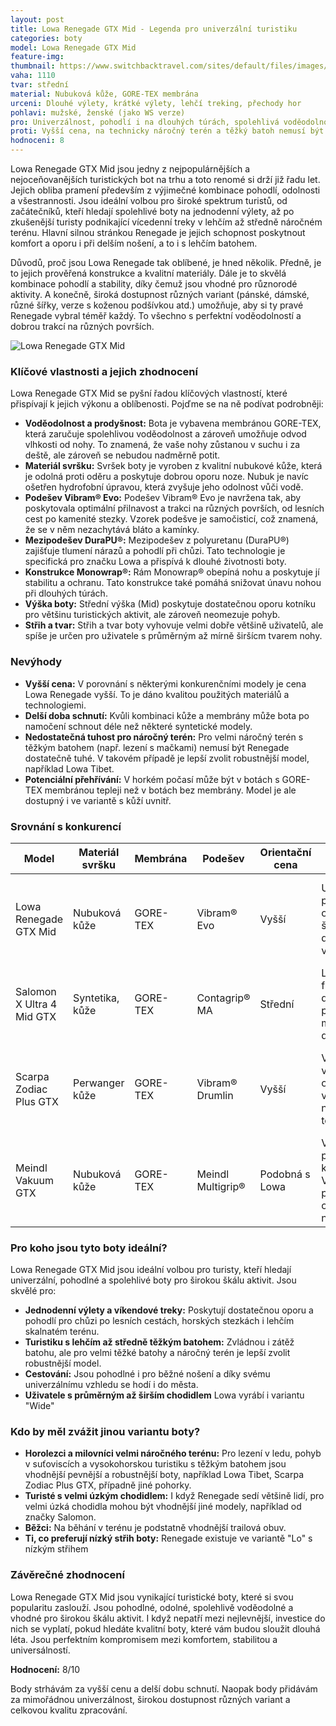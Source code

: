 ```yaml
---
layout: post
title: Lowa Renegade GTX Mid - Legenda pro univerzální turistiku
categories: boty
model: Lowa Renegade GTX Mid
feature-img: 
thumbnail: https://www.switchbacktravel.com/sites/default/files/images/articles/Lowa%20Renegade%20hiking%20boots.jpg
vaha: 1110
tvar: střední
material: Nubuková kůže, GORE-TEX membrána
urceni: Dlouhé výlety, krátké výlety, lehčí treking, přechody hor
pohlavi: mužské, ženské (jako WS verze)
pro: Univerzálnost, pohodlí i na dlouhých túrách, spolehlivá voděodolnost, odolný svršek, široká dostupnost variant.
proti: Vyšší cena, na technicky náročný terén a těžký batoh nemusí být dostatečně tuhé, delší doba schnutí.
hodnoceni: 8
---
```



Lowa Renegade GTX Mid jsou jedny z nejpopulárnějších a nejoceňovanějších turistických bot na trhu a toto renomé si drží již řadu let.  Jejich obliba pramení především z výjimečné kombinace pohodlí, odolnosti a všestrannosti.  Jsou ideální volbou pro široké spektrum turistů, od začátečníků, kteří hledají spolehlivé boty na jednodenní výlety, až po zkušenější turisty podnikající vícedenní treky v lehčím až středně náročném terénu.  Hlavní silnou stránkou Renegade je jejich schopnost poskytnout komfort a oporu i při delším nošení, a to i s lehčím batohem.

Důvodů, proč jsou Lowa Renegade tak oblíbené, je hned několik. Předně, je to jejich prověřená konstrukce a kvalitní materiály.  Dále je to skvělá kombinace pohodlí a stability, díky čemuž jsou vhodné pro různorodé aktivity. A konečně, široká dostupnost různých variant (pánské, dámské, různé šířky, verze s koženou podšívkou atd.) umožňuje, aby si ty pravé Renegade vybral téměř každý. To všechno s perfektní voděodolností a dobrou trakcí na různých površích.

![Lowa Renegade GTX Mid](https://res.cloudinary.com/dvwv5cne3/image/fetch/w_auto,h_450,c_fill,g_auto,f_auto,q_auto/https://www.kampeerwereld.nl/custom/page/page_content_img/794810/85063_lowa-renegade-gtx-mid-wandelschoen-heren.jpg)

### **Klíčové vlastnosti a jejich zhodnocení**

Lowa Renegade GTX Mid se pyšní řadou klíčových vlastností, které přispívají k jejich výkonu a oblíbenosti. Pojďme se na ně podívat podrobněji:

*   **Voděodolnost a prodyšnost:** Bota je vybavena membránou GORE-TEX, která zaručuje spolehlivou voděodolnost a zároveň umožňuje odvod vlhkosti od nohy. To znamená, že vaše nohy zůstanou v suchu i za deště, ale zároveň se nebudou nadměrně potit.
*   **Materiál svršku:** Svršek boty je vyroben z kvalitní nubukové kůže, která je odolná proti oděru a poskytuje dobrou oporu noze. Nubuk je navíc ošetřen hydrofobní úpravou, která zvyšuje jeho odolnost vůči vodě.
*   **Podešev Vibram® Evo:** Podešev Vibram® Evo je navržena tak, aby poskytovala optimální přilnavost a trakci na různých površích, od lesních cest po kamenité stezky. Vzorek podešve je samočisticí, což znamená, že se v něm nezachytává bláto a kamínky.
*   **Mezipodešev DuraPU®:** Mezipodešev z polyuretanu (DuraPU®) zajišťuje tlumení nárazů a pohodlí při chůzi. Tato technologie je specifická pro značku Lowa a přispívá k dlouhé životnosti boty.
*   **Konstrukce Monowrap®:** Rám Monowrap® obepíná nohu a poskytuje jí stabilitu a ochranu. Tato konstrukce také pomáhá snižovat únavu nohou při dlouhých túrách.
*	**Výška boty:** Střední výška (Mid) poskytuje dostatečnou oporu kotníku pro většinu turistických aktivit, ale zároveň neomezuje pohyb.
*	**Střih a tvar:** Střih a tvar boty vyhovuje velmi dobře většině uživatelů, ale spíše je určen pro uživatele s průměrným až mírně širšícm tvarem nohy.

### **Nevýhody**

*   **Vyšší cena:** V porovnání s některými konkurenčními modely je cena Lowa Renegade vyšší. To je dáno kvalitou použitých materiálů a technologiemi.
*   **Delší doba schnutí:** Kvůli kombinaci kůže a membrány může bota po namočení schnout déle než některé syntetické modely.
*   **Nedostatečná tuhost pro náročný terén:** Pro velmi náročný terén s těžkým batohem (např. lezení s mačkami) nemusí být Renegade dostatečně tuhé. V takovém případě je lepší zvolit robustnější model, například Lowa Tibet.
*   **Potenciální přehřívání:** V horkém počasí může být v botách s GORE-TEX membránou tepleji než v botách bez membrány. Model je ale dostupný i ve variantě s kůží uvnitř.

### **Srovnání s konkurencí**

| Model               | Materiál svršku       | Membrána           | Podešev         | Orientační cena | Hlavní výhody                                                     | Hlavní nevýhody                                                        |
| ------------------- | --------------------- | ------------------ | --------------- | ---------------- | --------------------------------------------------------------------- | ---------------------------------------------------------------------- |
| Lowa Renegade GTX Mid | Nubuková kůže        | GORE-TEX           | Vibram® Evo    | Vyšší            | Univerzálnost, pohodlí, odolnost, široká dostupnost variant             | Vyšší cena, delší doba schnutí, nevhodné pro velmi náročný terén        |
| Salomon X Ultra 4 Mid GTX | Syntetika, kůže   | GORE-TEX           | Contagrip® MA  | Střední          | Lehkost, flexibilita, dobrá přilnavost, moderní design                | Menší odolnost než Lowa Renegade, užší střih                            |
| Scarpa Zodiac Plus GTX  | Perwanger kůže       | GORE-TEX           | Vibram® Drumlin | Vyšší            | Velmi odolné, výborná opora, vhodné i do náročnějšího terénu          | Vyšší tuhost, méně univerzální než Renegade, vyšší hmotnost             |
| Meindl Vakuum GTX | Nubuková kůže        | GORE-TEX           | Meindl Multigrip® | Podobná s Lowa | Velmi pohodlné, kvalitní  MFS Vakuum, precizní obepnutí nohy | Vyšší hmotnost, delší doba potřebná k přizpůsobení se noze |

### **Pro koho jsou tyto boty ideální?**

Lowa Renegade GTX Mid jsou ideální volbou pro turisty, kteří hledají univerzální, pohodlné a spolehlivé boty pro širokou škálu aktivit. Jsou skvělé pro:

*   **Jednodenní výlety a víkendové treky:** Poskytují dostatečnou oporu a pohodlí pro chůzi po lesních cestách, horských stezkách i lehčím skalnatém terénu.
*   **Turistiku s lehčím až středně těžkým batohem:** Zvládnou i zátěž batohu, ale pro velmi těžké batohy a náročný terén je lepší zvolit robustnější model.
*   **Cestování:** Jsou pohodlné i pro běžné nošení a díky svému univerzálnímu vzhledu se hodí i do města.
*   **Uživatele s průměrným až širším chodidlem** Lowa vyrábí i variantu "Wide"

### **Kdo by měl zvážit jinou variantu boty?**

*   **Horolezci a milovníci velmi náročného terénu:** Pro lezení v ledu, pohyb v suťoviscích a vysokohorskou turistiku s těžkým batohem jsou vhodnější pevnější a robustnější boty, například Lowa Tibet, Scarpa Zodiac Plus GTX, případně jiné pohorky.
*   **Turisté s velmi úzkým chodidlem:** I když Renegade sedí většině lidí, pro velmi úzká chodidla mohou být vhodnější jiné modely, například od značky Salomon.
*   **Běžci:** Na běhání v terénu je podstatně vhodnější trailová obuv.
*   **Ti, co preferují nízký střih boty:** Renegade existuje ve variantě "Lo" s nízkým střihem

### **Závěrečné zhodnocení**

Lowa Renegade GTX Mid jsou vynikající turistické boty, které si svou popularitu zaslouží. Jsou pohodlné, odolné, spolehlivě voděodolné a vhodné pro širokou škálu aktivit.  I když nepatří mezi nejlevnější, investice do nich se vyplatí, pokud hledáte kvalitní boty, které vám budou sloužit dlouhá léta. Jsou perfektním kompromisem mezi komfortem, stabilitou a universálností.

**Hodnocení:** 8/10

Body strhávám za vyšší cenu a delší dobu schnutí. Naopak body přidávám za mimořádnou univerzálnost, širokou dostupnost různých variant a celkovou kvalitu zpracování.
